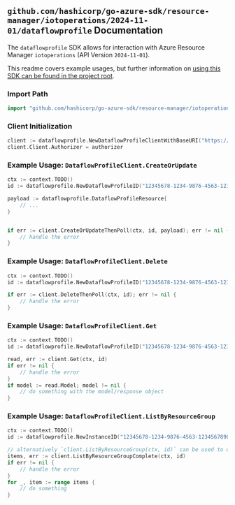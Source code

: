 
## `github.com/hashicorp/go-azure-sdk/resource-manager/iotoperations/2024-11-01/dataflowprofile` Documentation

The `dataflowprofile` SDK allows for interaction with Azure Resource Manager `iotoperations` (API Version `2024-11-01`).

This readme covers example usages, but further information on [using this SDK can be found in the project root](https://github.com/hashicorp/go-azure-sdk/tree/main/docs).

### Import Path

```go
import "github.com/hashicorp/go-azure-sdk/resource-manager/iotoperations/2024-11-01/dataflowprofile"
```


### Client Initialization

```go
client := dataflowprofile.NewDataflowProfileClientWithBaseURI("https://management.azure.com")
client.Client.Authorizer = authorizer
```


### Example Usage: `DataflowProfileClient.CreateOrUpdate`

```go
ctx := context.TODO()
id := dataflowprofile.NewDataflowProfileID("12345678-1234-9876-4563-123456789012", "example-resource-group", "instanceName", "dataflowProfileName")

payload := dataflowprofile.DataflowProfileResource{
	// ...
}


if err := client.CreateOrUpdateThenPoll(ctx, id, payload); err != nil {
	// handle the error
}
```


### Example Usage: `DataflowProfileClient.Delete`

```go
ctx := context.TODO()
id := dataflowprofile.NewDataflowProfileID("12345678-1234-9876-4563-123456789012", "example-resource-group", "instanceName", "dataflowProfileName")

if err := client.DeleteThenPoll(ctx, id); err != nil {
	// handle the error
}
```


### Example Usage: `DataflowProfileClient.Get`

```go
ctx := context.TODO()
id := dataflowprofile.NewDataflowProfileID("12345678-1234-9876-4563-123456789012", "example-resource-group", "instanceName", "dataflowProfileName")

read, err := client.Get(ctx, id)
if err != nil {
	// handle the error
}
if model := read.Model; model != nil {
	// do something with the model/response object
}
```


### Example Usage: `DataflowProfileClient.ListByResourceGroup`

```go
ctx := context.TODO()
id := dataflowprofile.NewInstanceID("12345678-1234-9876-4563-123456789012", "example-resource-group", "instanceName")

// alternatively `client.ListByResourceGroup(ctx, id)` can be used to do batched pagination
items, err := client.ListByResourceGroupComplete(ctx, id)
if err != nil {
	// handle the error
}
for _, item := range items {
	// do something
}
```
